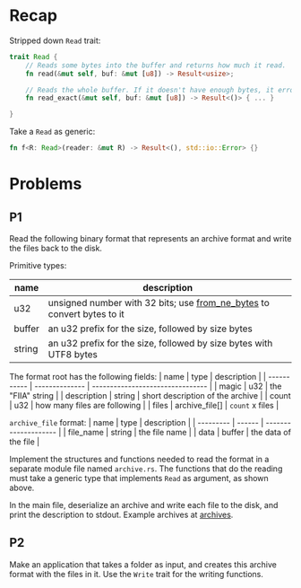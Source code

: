 # Recap

Stripped down `Read` trait:
```rs
trait Read {
    // Reads some bytes into the buffer and returns how much it read.
    fn read(&mut self, buf: &mut [u8]) -> Result<usize>;

    // Reads the whole buffer. If it doesn't have enough bytes, it errors out.
    fn read_exact(&mut self, buf: &mut [u8]) -> Result<()> { ... }

}
```
Take a `Read` as generic:
```rs
fn f<R: Read>(reader: &mut R) -> Result<(), std::io::Error> {}
```

# Problems

## P1

Read the following binary format that represents an archive format and write the files back to the disk.

Primitive types:

| name   | description                      |
| ------ | -------------------------------- |
| u32    |  unsigned number with 32 bits; use [from_ne_bytes](https://doc.rust-lang.org/std/primitive.u32.html#method.from_ne_bytes) to convert bytes to it |
| buffer | an u32 prefix for the size, followed by size bytes |
| string | an u32 prefix for the size, followed by size bytes with UTF8 bytes |


The format root has the following fields:
| name        | type           | description                      |
| ----------- | -------------- | -------------------------------- |
| magic       | u32            | the "FIIA" string                |
| description | string         | short description of the archive |
| count       | u32            | how many files are following     |
| files       | archive_file[] | `count` x files                  |

`archive_file` format:
| name      | type   | description          |
| --------- | ------ | -------------------- |
| file_name | string | the file name        |
| data      | buffer | the data of the file |

Implement the structures and functions needed to read the format in a separate module file named `archive.rs`. The functions that do the reading must take a generic type that implements `Read` as argument, as shown above.

In the main file, deserialize an archive and write each file to the disk, and print the description to stdout.
Example archives at [archives](archives/).

## P2

Make an application that takes a folder as input, and creates this archive format with the files in it. Use the `Write` trait for the writing functions.